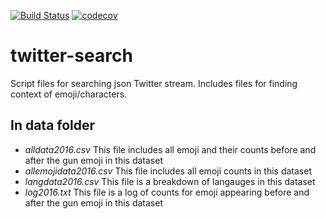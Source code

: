 [![Build Status](https://travis-ci.org/jzmnd/twitter_search.svg?branch=master)](https://travis-ci.org/jzmnd/twitter_search)
[![codecov](https://codecov.io/gh/jzmnd/twitter_search/branch/master/graph/badge.svg)](https://codecov.io/gh/jzmnd/twitter_search)

# twitter-search

Script files for searching json Twitter stream. Includes files for finding context of emoji/characters.

## In data folder

* *alldata2016.csv*
This file includes all emoji and their counts before and after the gun emoji in this dataset
* *allemojidata2016.csv*
This file includes all emoji counts in this dataset
* *langdata2016.csv*
This file is a breakdown of langauges in this dataset
* *log2016.txt*
This file is a log of counts for emoji appearing before and after the gun emoji in this dataset
